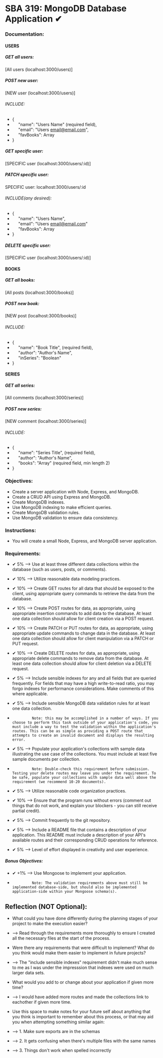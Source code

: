 
# SBA 319: MongoDB Database Application ✔

### Documentation:
#### USERS
##### GET all users:
[All users (localhost:3000/users)]

##### POST new user:
[NEW user (localhost:3000/users)]
###### INCLUDE:
* {
* &nbsp;&nbsp;&nbsp;&nbsp; "name": "Users Name" (required field),
* &nbsp;&nbsp;&nbsp;&nbsp; "email": "Users email@email.com",
* &nbsp;&nbsp;&nbsp;&nbsp; "favBooks": Array
* }


##### GET specific user:
[SPECIFIC user (localhost:3000/users/:id)]

##### PATCH specific user:
SPECIFIC user: localhost:3000/users/:id
###### INCLUDE(any desired):
* {
* &nbsp;&nbsp;&nbsp;&nbsp; "name": "Users Name",
* &nbsp;&nbsp;&nbsp;&nbsp; "email": "Users email@email.com"
* &nbsp;&nbsp;&nbsp;&nbsp; "favBooks": Array
* }

##### DELETE specific user:
[SPECIFIC user (localhost:3000/users/:id)]

#### BOOKS
##### GET all books:
[All posts (localhost:3000/books)]

##### POST new book:
[NEW post (localhost:3000/books)]
###### INCLUDE:
* {
* &nbsp;&nbsp;&nbsp;&nbsp; "name": "Book Title", (required field),
* &nbsp;&nbsp;&nbsp;&nbsp; "author": "Author's Name",
* &nbsp;&nbsp;&nbsp;&nbsp; "inSeries": "Boolean"
* }

#### SERIES
##### GET all series:
[All comments (localhost:3000/series)]

##### POST new series:
[NEW comment (localhost:3000/series)]
###### INCLUDE:
* {
* &nbsp;&nbsp;&nbsp;&nbsp; "name": "Series Title", (required field),
* &nbsp;&nbsp;&nbsp;&nbsp; "author": "Author's Name",
* &nbsp;&nbsp;&nbsp;&nbsp; "books": "Array" (required field, min length 2)
* }





### Objectives:
 * Create a server application with Node, Express, and MongoDB.
 * Create a CRUD API using Express and MongoDB.
 * Create MongoDB indexes.
 * Use MongoDB indexing to make efficient queries.
 * Create MongoDB validation rules.
 * Use MongoDB validation to ensure data consistency.


### Instructions:
 * You will create a small Node, Express, and MongoDB server application. 


### Requirements:
 *   ✔  5%  --> Use at least three different data collections within the database (such as users, posts, or comments).

 *   ✔ 10%  --> Utilize reasonable data modeling practices.

 *   ✔ 10%  --> Create GET routes for all data that should be exposed to the client, using appropriate query commands to retrieve the data from the database.

 *   ✔ 10%  --> Create POST routes for data, as appropriate, using appropriate insertion commands to add data to the database. At least one data collection should allow for client creation via a POST request.

 *   ✔ 10%  --> Create PATCH or PUT routes for data, as appropriate, using appropriate update commands to change data in the database. At least one data collection should allow for client manipulation via a PATCH or PUT request.

 *   ✔ 10%  --> Create DELETE routes for data, as appropriate, using appropriate delete commands to remove data from the database. At least one data collection should allow for client deletion via a DELETE request.

 *   ✔  5%  --> Include sensible indexes for any and all fields that are queried frequently. For fields that may have a high write-to-read ratio, you may forgo indexes for performance considerations. Make comments of this where applicable.

 *   ✔  5%  --> Include sensible MongoDB data validation rules for at least one data collection.
 *              Note: this may be accomplished in a number of ways. If you choose to perform this task outside of your application's code, you must include a way to test the validation within the application's routes. This can be as simple as providing a POST route that attempts to create an invalid document and displays the resulting error.

 *   ✔  5%  --> Populate your application's collections with sample data illustrating the use case of the collections. You must include at least five sample documents per collection.
 *              Note: Double-check this requirement before submission. Testing your delete routes may leave you under the requirement. To be safe, populate your collections with sample data well above the requirement (we recommend 10-20 documents).

 *   ✔  5%  --> Utilize reasonable code organization practices.

 *   ✔ 10%  --> Ensure that the program runs without errors (comment out things that do not work, and explain your blockers - you can still receive partial credit).

 *   ✔  5%  --> Commit frequently to the git repository.

 *   ✔  5%  --> Include a README file that contains a description of your application. This README must include a description of your API's available routes and their corresponding CRUD operations for reference.

 *   ✔  5%  --> Level of effort displayed in creativity and user experience.

##### Bonus Objectives:
 *   ✔ +1%  --> Use Mongoose to implement your application.
 *              Note: The validation requirements above must still be implemented database-side, but should also be implemented application-side within your Mongoose schema(s).


## Reflection (NOT Optional):
 * What could you have done differently during the planning stages of your project to make the execution easier?
 * --> Read through the requirements more thoroughly to ensure I created all the necessary files at the start of the process.

 * Were there any requirements that were difficult to implement? What do you think would make them easier to implement in future projects?
 * --> The "include sensible indexes" requirement didn't make much sense to me as I was under the impresssion that indexes were used on much larger data sets.

 * What would you add to or change about your application if given more time?
 * --> I would have added more routes and made the collections link to eachother if given more time.

 * Use this space to make notes for your future self about anything that you think is important to remember about this process, or that may aid you when attempting something similar again:
 * --> 1. Make sure exports are in the schemas
 * --> 2. It gets confusing when there's multiple files with the same names
 * --> 3. Things don't work when spelled incorrectly